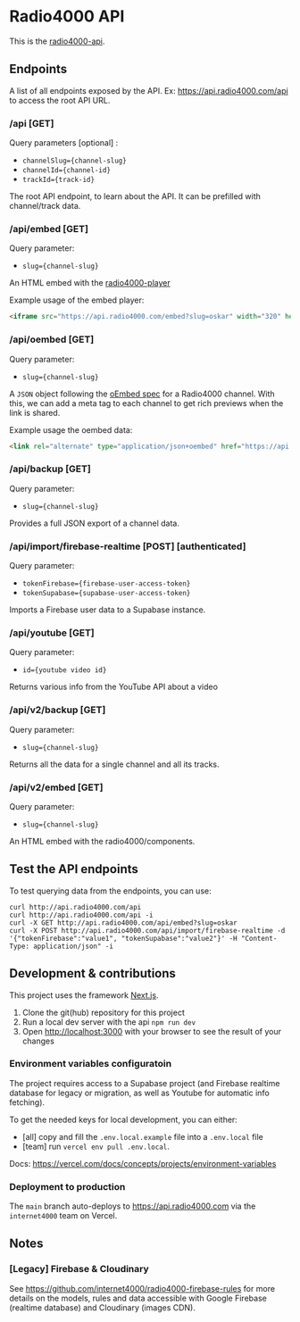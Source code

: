 # Radio4000 API
This is the [radio4000-api](https://github.com/radio4000/api).

## Endpoints
A list of all endpoints exposed by the API.
Ex: https://api.radio4000.com/api to access the root API URL.

### /api [GET]
Query parameters [optional] :
- `channelSlug={channel-slug}`
- `channelId={channel-id}`
- `trackId={track-id}`

The root API endpoint, to learn about the API.
It can be prefilled with channel/track data.

### /api/embed [GET]
Query parameter:
- `slug={channel-slug}`

An HTML embed with the [radio4000-player](https://github.com/internet4000/radio4000-player)

Example usage of the embed player:
```html
<iframe src="https://api.radio4000.com/embed?slug=oskar" width="320" height="500" frameborder="0"></iframe>
```

### /api/oembed [GET]
Query parameter:
- `slug={channel-slug}`

A `JSON` object following the [oEmbed spec](http://oembed.com/) for a Radio4000 channel.
With this, we can add a meta tag to each channel to get rich previews when the link is shared.

Example usage the oembed data:
```html
<link rel="alternate" type="application/json+oembed" href="https://api.radio4000.com/oembed?slug=oskar" title="oskar">
```

### /api/backup [GET]
Query parameter:
- `slug={channel-slug}`

Provides a full JSON export of a channel data.

### /api/import/firebase-realtime [POST] [authenticated]
Query parameter:
- `tokenFirebase={firebase-user-access-token}`
- `tokenSupabase={supabase-user-access-token}`

Imports a Firebase user data to a Supabase instance.

### /api/youtube [GET]
Query parameter:
- `id={youtube video id}`
	
Returns various info from the YouTube API about a video

### /api/v2/backup [GET]
Query parameter:
- `slug={channel-slug}`

Returns all the data for a single channel and all its tracks.

### /api/v2/embed [GET]
Query parameter:
- `slug={channel-slug}`

An HTML embed with the radio4000/components.

## Test the API endpoints
To test querying data from the endpoints, you can use:
```
curl http://api.radio4000.com/api
curl http://api.radio4000.com/api -i
curl -X GET http://api.radio4000.com/api/embed?slug=oskar
curl -X POST http://api.radio4000.com/api/import/firebase-realtime -d '{"tokenFirebase":"value1", "tokenSupabase":"value2"}' -H "Content-Type: application/json" -i
```

## Development & contributions
This project uses the framework [Next.js](https://nextjs.org/).

1. Clone the git(hub) repository for this project
2. Run a local dev server with the api `npm run dev`
3. Open [http://localhost:3000](http://localhost:3000) with your browser to see the result of your changes

### Environment variables configuratoin
The project requires access to a Supabase project (and Firebase realtime database for legacy or migration, as well as Youtube for automatic info fetching).

To get the needed keys for local development, you can either:
- [all] copy and fill the `.env.local.example` file into a `.env.local` file
- [team] run `vercel env pull .env.local`.

Docs: https://vercel.com/docs/concepts/projects/environment-variables

### Deployment to production

The `main` branch auto-deploys to https://api.radio4000.com  via the `internet4000` team on Vercel.

## Notes

### [Legacy] Firebase & Cloudinary
See https://github.com/internet4000/radio4000-firebase-rules for more details on the models, rules and data accessible with Google Firebase (realtime database) and Cloudinary (images CDN).
